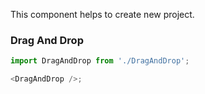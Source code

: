 This component helps to create new project.

### Drag And Drop

```js
import DragAndDrop from './DragAndDrop';

<DragAndDrop />;
```
